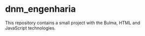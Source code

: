 # dnm_engenharia
This repository contains a small project with the Bulma, HTML and JavaScript technologies.
